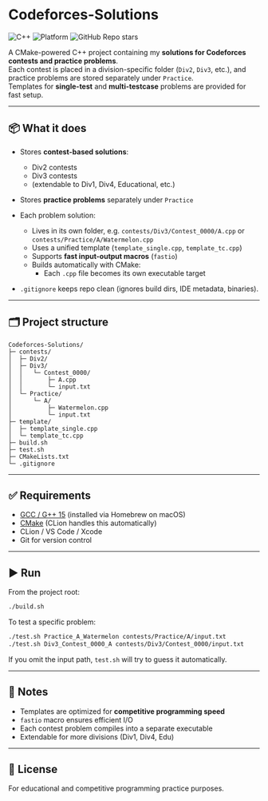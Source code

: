 # Codeforces-Solutions

![C++](https://img.shields.io/badge/Language-C++-blue)
![Platform](https://img.shields.io/badge/IDE-CLion%20%7C%20VS%20Code%20%7C%20Xcode-orange)
![GitHub Repo stars](https://img.shields.io/github/stars/IDGwork/Codeforces-Solutions?style=social)

A CMake-powered C++ project containing my **solutions for Codeforces contests and practice problems**.  
Each contest is placed in a division-specific folder (`Div2`, `Div3`, etc.), and practice problems are stored separately under `Practice`.  
Templates for **single-test** and **multi-testcase** problems are provided for fast setup.

---

## 📦 What it does

- Stores **contest-based solutions**:
    - Div2 contests
    - Div3 contests
    - (extendable to Div1, Div4, Educational, etc.)
- Stores **practice problems** separately under `Practice`
- Each problem solution:
    - Lives in its own folder, e.g. `contests/Div3/Contest_0000/A.cpp` or `contests/Practice/A/Watermelon.cpp`
    - Uses a unified template (`template_single.cpp`, `template_tc.cpp`)
    - Supports **fast input-output macros** (`fastio`)
    - Builds automatically with CMake:
      - Each `.cpp` file becomes its own executable target

- `.gitignore` keeps repo clean (ignores build dirs, IDE metadata, binaries).

---

## 🗂 Project structure

```
Codeforces-Solutions/
├─ contests/
│  ├─ Div2/
│  ├─ Div3/
│  │   └─ Contest_0000/
│  │       ├─ A.cpp
│  │       └─ input.txt
│  └─ Practice/
│      └─ A/
│          ├─ Watermelon.cpp
│          └─ input.txt
├─ template/
│  ├─ template_single.cpp
│  └─ template_tc.cpp
├─ build.sh
├─ test.sh
├─ CMakeLists.txt
└─ .gitignore
```

---

## ✅ Requirements

- [GCC / G++ 15](https://gcc.gnu.org/) (installed via Homebrew on macOS)
- [CMake](https://cmake.org/) (CLion handles this automatically)
- CLion / VS Code / Xcode
- Git for version control

---

## ▶️ Run

From the project root:

```bash
./build.sh
```

To test a specific problem:

```bash
./test.sh Practice_A_Watermelon contests/Practice/A/input.txt
./test.sh Div3_Contest_0000_A contests/Div3/Contest_0000/input.txt
```

If you omit the input path, `test.sh` will try to guess it automatically.

---

## 📌 Notes

- Templates are optimized for **competitive programming speed**
- `fastio` macro ensures efficient I/O
- Each contest problem compiles into a separate executable
- Extendable for more divisions (Div1, Div4, Edu)

---

## 📄 License

For educational and competitive programming practice purposes.

